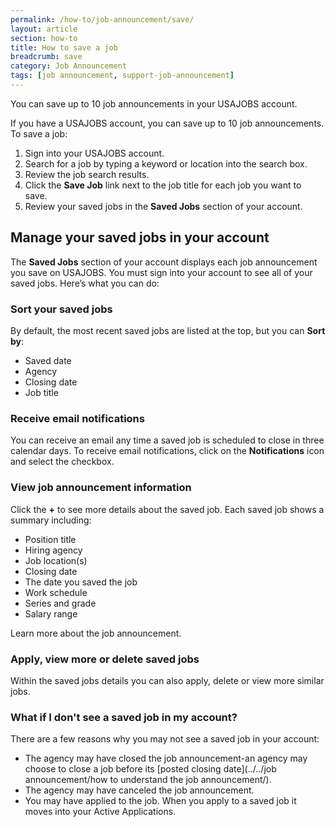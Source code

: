 ```yaml
---
permalink: /how-to/job-announcement/save/
layout: article
section: how-to
title: How to save a job 
breadcrumb: save
category: Job Announcement
tags: [job announcement, support-job-announcement]
---
```

You can save up to 10 job announcements in your USAJOBS account.

If you have a USAJOBS account, you can save up to 10 job announcements. 
To save a job:

1.	Sign into your USAJOBS account.
2.	Search for a job by typing a keyword or location into the search box.
3.	Review the job search results.
4.	Click the **Save Job** link next to the job title for each job you want to save.
5.	Review your saved jobs in the **Saved Jobs** section of your account.

## Manage your saved jobs in your account
The **Saved Jobs** section of your account displays each job announcement you save on USAJOBS. You must sign into your account to see all of your saved jobs. Here’s what you can do:

### Sort your saved jobs
By default, the most recent saved jobs are listed at the top, but you can **Sort by**:

* Saved date
* Agency
* Closing date
* Job title

### Receive email notifications
You can receive an email any time a saved job is scheduled to close in three calendar days. To receive email notifications, click on the **Notifications** icon and select the checkbox. 

### View job announcement information
Click the **+** to see more details about the saved job. Each saved job shows a summary including:

* Position title
* Hiring agency
* Job location(s)
* Closing date
* The date you saved the job
* Work schedule
* Series and grade
* Salary range

Learn more about the job announcement.

### Apply, view more or delete saved jobs
Within the saved jobs details you can also apply, delete or view more similar jobs.

### What if I don't see a saved job in my account?
There are a few reasons why you may not see a saved job in your account:

* The agency may have closed the job announcement-an agency may choose to close a job before its [posted closing date](../../job announcement/how to understand the job announcement/).
* The agency may have canceled the job announcement.
* You may have applied to the job. When you apply to a saved job it moves into your Active Applications.





